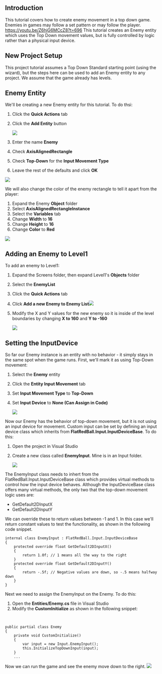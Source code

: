 ## Introduction

This tutorial covers how to create enemy movement in a top down game. Enemies in games may follow a set pattern or may follow the player. https://youtu.be/Z6hjG6MCcZ8?t=696 This tutorial creates an Enemy entity which uses the Top Down movement values, but is fully controlled by logic rather than a physical input device.

## New Project Setup

This project tutorial assumes a Top Down Standard starting point (using the wizard), but the steps here can be used to add an Enemy entity to any project. We assume that the game already has levels.

## Enemy Entity

We'll be creating a new Enemy entity for this tutorial. To do thsi:

1.  Click the **Quick Actions** tab

2.  Click the **Add Entity** button

    ![](/media/2022-03-img_6230b5fde30ba.png)

3.  Enter the name **Enemy**

4.  Check **AxisAlignedRectangle**

5.  Check **Top-Down** for the **Input Movement Type**

6.  Leave the rest of the defaults and click **OK**

![](/media/2022-03-img_6230b8a8de03d.png)

We will also change the color of the enemy rectangle to tell it apart from the player:

1.  Expand the Enemy **Object** folder
2.  Select **AxisAlignedRectangleInstance**
3.  Select the **Variables** tab
4.  Change **Width** to **16**
5.  Change **Height** to **16**
6.  Change **Color** to **Red**

![](/media/2022-03-img_6230b9313ef12.png)

## Adding an Enemy to Level1

To add an enemy to Level1:

1.  Expand the Screens folder, then expand Level1's **Objects** folder

2.  Select the **EnemyList**

3.  Click the **Quick Actions** tab

4.  Click **Add a new Enemy to Enemy List**![](/media/2022-03-img_6230b9bfbb45e.png)

5.  Modify the X and Y values for the new enemy so it is inside of the level boundaries by changing **X to 160** and ****Y to -160****

    ![](/media/2022-03-img_6230ba2a14f07.png)

## Setting the InputDevice

So far our Enemy instance is an entity with no behavior - it simply stays in the same spot when the game runs. First, we'll mark it as using Top-Down movement:

1.  Select the **Enemy** entity

2.  Click the **Entity Input Movement** tab

3.  Set **Input Movement Type** to **Top-Down**

4.  Set **Input Device** to ****None (Can Assign in Code)****

    ![](/media/2022-03-img_6230bae6a419f.png)

Now our Enemy has the behavior of top-down movement, but it is not using an input device for movement. Custom input can be set by defining an input device class which inherits from **FlatRedBall.Input.InputDeviceBase**. To do this:

1.  Open the project in Visual Studio

2.  Create a new class called **EnemyInput**. Mine is in an Input folder.

    ![](/media/2022-03-img_6230bbff0fb59.png)

The EnemyInput class needs to inhert from the FlatRedBall.Input.InputDeviceBase class which provides virtual methods to control how the input device behaves. Although the InputDeviceBase class offers many virtual methods, the only two that the top-down movement logic uses are:

-   GetDefault2DInputX
-   GetDefault2DInputY

We can override these to return values between -1 and 1. In this case we'll return constant values to test the functionality, as shown in the following code snippet.

    internal class EnemyInput : FlatRedBall.Input.InputDeviceBase
    {
        protected override float GetDefault2DInputX()
        {
            return 1.0f; // 1 means all the way to the right
        }
        protected override float GetDefault2DInputY()
        {
            return -.5f; // Negative values are down, so -.5 means halfway down
        }
    }

Next we need to assign the EnemyInput on the Enemy. To do this:

1.  Open the **Entities/Enemy.cs** file in Visual Studio
2.  Modify the **CustomInitialize** as shown in the following snippet:

&nbsp;

    public partial class Enemy
    {
        private void CustomInitialize()
        {
            var input = new Input.EnemyInput();
            this.InitializeTopDownInput(input);
        }
        ...

Now we can run the game and see the enemy move down to the right. [![](/wp-content/uploads/2022/03/15_10-27-50.gif)](/wp-content/uploads/2022/03/15_10-27-50.gif)
